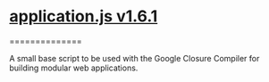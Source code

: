 # [application.js v1.6.1](https://github.com/jasonsavage2/application.js)

==============

A small base script to be used with the Google Closure Compiler for building modular web applications.



